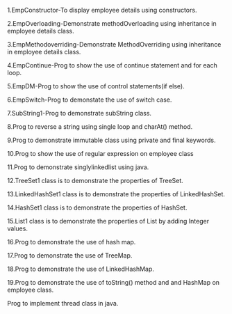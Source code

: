 1.EmpConstructor-To display employee details using constructors.


2.EmpOverloading-Demonstrate methodOverloading using inheritance in employee details class.


3.EmpMethodoverriding-Demonstrate MethodOverriding using inheritance in employee details class.



4.EmpContinue-Prog to show the use of continue statement and for each loop.



5.EmpDM-Prog to show the use of control statements(if else).


6.EmpSwitch-Prog to demonstate the use of switch case.


7.SubString1-Prog to demonstrate subString class.



8.Prog to reverse a string using single loop and charAt() method.


9.Prog to demonstrate immutable class using private and final keywords.



10.Prog to show the use of regular expression on employee class


11.Prog to demonstrate singlylinkedlist using java.


12.TreeSet1 class is to demonstrate the properties of TreeSet.



13.LinkedHashSet1 class is to demonstrate the properties of LinkedHashSet.



14.HashSet1 class is to demonstrate the properties of HashSet.



15.List1 class is to demonstrate the properties of List by adding Integer values.


16.Prog to demonstrate the use of hash map.



17.Prog to demonstrate the use of TreeMap.


18.Prog to demonstrate the use of LinkedHashMap.


19.Prog to demonstrate the use of toString() method and and HashMap on employee class.



Prog to implement thread class in java.





